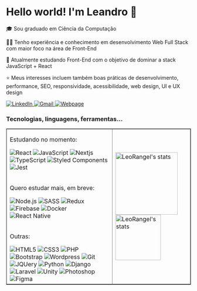 <h1>Hello world! I'm Leandro 👋</h1>

<p>🎓 Sou graduado em Ciência da Computação</p>
<p>👨‍💻 Tenho experiência e conhecimento em desenvolvimento Web Full Stack com maior foco na área de Front-End</p>
<p>🧠 Atualmente estudando Front-End com o objetivo de dominar a stack JavaScript + React</p>
<p>⭐ Meus interesses incluem também boas práticas de desenvolvimento, performance, SEO, responsividade, acessibilidade, web design, UI e UX design</p>
<p>
	<a href="https://www.linkedin.com/in/leandro-ranggel" target="_blank">
		<img src="https://img.shields.io/badge/linkedin-0077B5?style=for-the-badge&logo=linkedin&logoColor=white" alt="LinkedIn">
	</a>
	<a href="mailto:leandro.mdrs06@gmail.com" target="_blank">
		<img src="https://img.shields.io/badge/e--mail-D14836?style=for-the-badge&logo=gmail&logoColor=white" alt="Gmail">
	</a>
	<a href="https://leorangel.github.io/" target="_blank">
		<img src="https://img.shields.io/badge/leorangel.github.io-D14836?style=for-the-badge&color=success" alt="Webpage">
	</a>
</p>

<h3>Tecnologias, linguagens, ferramentas...</h3>
<table border="none">
    <tr>
        <td>
		<p>Estudando no momento:</p>
		<img alt="React" src="https://img.shields.io/badge/React-20232A?&logo=react&logoColor=61DAFB">
		<img alt="JavaScript" src="https://img.shields.io/badge/JavaScript-F7DF1E?&logo=javascript&logoColor=black">
		<img alt="Nextjs" src="https://img.shields.io/badge/next.js-000000?&logo=nextdotjs&logoColor=white">
		<img alt="TypeScript" src="https://img.shields.io/badge/TypeScript-007ACC?&logo=typescript&logoColor=white">
		<img alt="Styled Components" src="https://img.shields.io/badge/styled--components-DB7093?&logo=styled-components&logoColor=white">
		<img alt="Jest" src="https://img.shields.io/badge/Jest-C21325?&logo=jest&logoColor=white">
		<br><br>
		<p>Quero estudar mais, em breve:</p>
		<img alt="Node.js" src="https://img.shields.io/badge/Node.js-43853D?&logo=node.js&logoColor=white"/>
		<img alt="SASS" src="https://img.shields.io/badge/Sass-CC6699?&logo=sass&logoColor=white">
		<img alt="Redux" src="https://img.shields.io/badge/Redux-593D88?&logo=redux&logoColor=white">
		<img alt="Firebase" src="https://img.shields.io/badge/firebase-ffca28?&logo=firebase&logoColor=black">
		<img alt="Docker" src="https://img.shields.io/badge/docker-%230db7ed.svg?&logo=docker&logoColor=white">
		<img alt="React Native" src="https://img.shields.io/badge/React_Native-20232A?&logo=react&logoColor=61DAFB">
		<br><br>
		<p>Outras:</p>
		<img alt="HTML5" src="https://img.shields.io/badge/HTML5-E34F26?&logo=html5&logoColor=white">
		<img alt="CSS3" src="https://img.shields.io/badge/CSS3-1572B6?&logo=css3&logoColor=white">
		<img alt="PHP" src="https://img.shields.io/badge/PHP-777BB4?&logo=php&logoColor=white">
		<img alt="Bootstrap" src="https://img.shields.io/badge/Bootstrap-563D7C?&logo=bootstrap&logoColor=white">
		<img alt="Wordpress" src="https://img.shields.io/badge/Wordpress-21759B?&logo=wordpress&logoColor=white">
		<img alt="Git" src="https://img.shields.io/badge/Git-F05032?&logo=git&logoColor=white">
		<img alt="JQUery" src="https://img.shields.io/badge/jQuery-0769AD?&logo=jquery&logoColor=white">
		<img alt="Python" src="https://img.shields.io/badge/Python-14354C?&logo=python&logoColor=white"/>
		<img alt="Django" src="https://img.shields.io/badge/Django-092E20?&logo=django&logoColor=white">
		<img alt="Laravel" src="https://img.shields.io/badge/Laravel-FF2D20?&logo=laravel&logoColor=white">
		<img alt="Unity" src="https://img.shields.io/badge/Unity-100000?&logo=unity&logoColor=white">
		<img alt="Photoshop" src="https://img.shields.io/badge/Photoshop-24205E.svg?&logo=adobe-photoshop&logoColor=white">
		<img alt="Figma" src="https://img.shields.io/badge/Figma-F24D1D.svg?&logo=figma&logoColor=white">
        </td>
        <td>
		<img src="https://github-readme-stats.vercel.app/api/top-langs?username=LeoRangel&show_icons=true&locale=pt-br&layout=compact&theme=react&hide_border=true&count_private=true" alt="LeoRangel's stats" height="170"/>
		<img src="https://github-readme-stats.vercel.app/api?username=LeoRangel&locale=pt-br&show_icons=true&hide_border=true&theme=react&count_private=true&hide=stars" alt="LeoRangel's stats" height="124"/>
<!-- 		<img alt="LeoRangel's streak" src="https://github-readme-streak-stats.herokuapp.com/?user=LeoRangel&theme=react&hide_border=true&count_private=true&locale=pt-br" height="150"/> -->
        </td>
    </tr>
</table>
